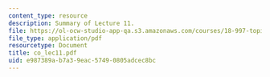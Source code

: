 ```yaml
---
content_type: resource
description: Summary of Lecture 11.
file: https://ol-ocw-studio-app-qa.s3.amazonaws.com/courses/18-997-topics-in-combinatorial-optimization-spring-2004/e987389ab7a39eac57490805adcec8bc_co_lec11.pdf
file_type: application/pdf
resourcetype: Document
title: co_lec11.pdf
uid: e987389a-b7a3-9eac-5749-0805adcec8bc
---
```


